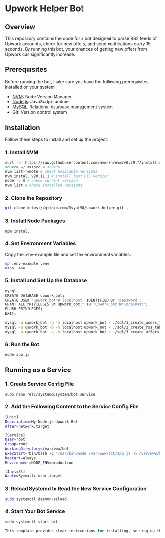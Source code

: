 # Upwork Helper Bot

## Overview

This repository contains the code for a bot designed to parse RSS feeds of Upwork accounts, check for new offers, and send notifications every 15 seconds. By running this bot, your chances of getting new offers from Upwork can significantly increase.

## Prerequisites

Before running the bot, make sure you have the following prerequisites installed on your system:

- [NVM](https://github.com/nvm-sh/nvm): Node Version Manager
- [Node.js](https://nodejs.org/): JavaScript runtime
- [MySQL](https://www.mysql.com/): Relational database management system
- Git: Version control system

## Installation

Follow these steps to install and set up the project:

### 1. Install NVM

```bash
curl -o- https://raw.githubusercontent.com/nvm-sh/nvm/v0.39.7/install.sh | bash
source ~/.bashrc # source
nvm list-remote # check available versions
nvm install v20.11.1 # install last LTS version
node -v $ # check current version
nvm list # check installed versions
```

### 2. Clone the Repository
```bash
git clone https://github.com/Svyat90/upwork-helper.git .
```

### 3. Install Node Packages
```bash
npm install
```

### 4. Set Environment Variables
Copy the .env-example file and set the environment variables:
```bash
cp .env-example .env
nano .env
```

### 5. Install and Set Up the Database
```bash
mysql
CREATE DATABASE upwork_bot;
CREATE USER 'upwork_bot'@'localhost' IDENTIFIED BY 'password';
GRANT ALL PRIVILEGES ON upwork_bot.* TO 'upwork_bot'@'localhost';
FLUSH PRIVILEGES;
EXIT;

mysql -u upwork_bot -p -h localhost upwork_bot < ./sql/1_create_users_table.sql
mysql -u upwork_bot -p -h localhost upwork_bot < ./sql/2_create_rss_table.sql
mysql -u upwork_bot -p -h localhost upwork_bot < ./sql/3_create_offers_table.sql
```

### 6. Run the Bot
```bash
node app.js
```

## Running as a Service

### 1. Create Service Config File
```bash
sudo nano /etc/systemd/system/bot.service
```

### 2. Add the Following Content to the Service Config File
```bash
[Unit]
Description=My Node.js Upwork Bot
After=network.target

[Service]
User=root
Group=root
WorkingDirectory=/var/www/bot
ExecStart=/bin/bash -c '/usr/bin/node /var/www/bot/app.js >> /var/www/bot/output.log 2>&1'
Restart=always
Environment=NODE_ENV=production

[Install]
WantedBy=multi-user.target
```

### 3. Reload Systemd to Read the New Service Configuration
```bash
sudo systemctl daemon-reload
```

### 4. Start Your Bot Service
```bash
sudo systemctl start bot
```

```rust
This template provides clear instructions for installing, setting up the environment, and running the bot both manually and as a service. Adjust paths and configurations as necessary for your environment.
```
